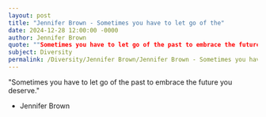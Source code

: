 ```yaml
---
layout: post
title: "Jennifer Brown - Sometimes you have to let go of the"
date: 2024-12-28 12:00:00 -0000
author: Jennifer Brown
quote: ""Sometimes you have to let go of the past to embrace the future you deserve.""
subject: Diversity
permalink: /Diversity/Jennifer Brown/Jennifer Brown - Sometimes you have to let go of the
---
```


"Sometimes you have to let go of the past to embrace the future you deserve."

- Jennifer Brown

